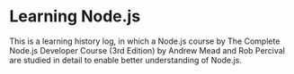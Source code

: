 # Learning Node.js
This is a learning history log, in which a Node.js course by The Complete Node.js Developer Course (3rd Edition) by Andrew Mead and Rob Percival are studied in detail to enable better understanding of Node.js.
